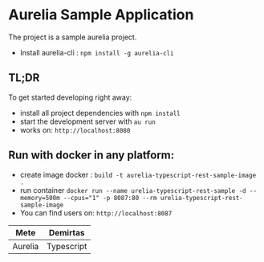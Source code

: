 # Aurelia Sample Application

The project is a sample aurelia project.

 - Install aurelia-cli : `npm install -g aurelia-cli`

## TL;DR

To get started developing right away:

* install all project dependencies with `npm install`
* start the development server with `au run`
* works on: `http://localhost:8080`

## Run with docker in any platform:

* create image docker : `build -t aurelia-typescript-rest-sample-image .`
* run container `docker run --name urelia-typescript-rest-sample -d --memory=500m --cpus="1" -p 8087:80 --rm urelia-typescript-rest-sample-image` 
* You can find users on: `http://localhost:8087`


Mete  | Demirtas
------------- | -------------
Aurelia | Typescript

